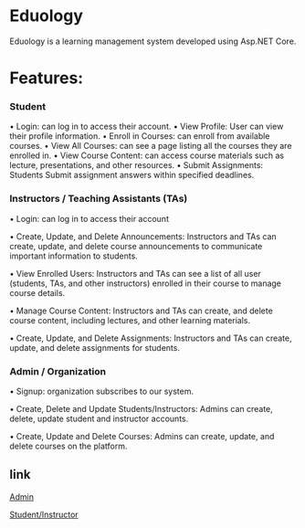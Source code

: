 # Eduology 

Eduology is a learning management system developed using Asp.NET Core.


# Features:

### Student

•	Login: can log in to access their account. 
•	View Profile: User can view their profile information.
•	Enroll in Courses: can enroll from available courses.
•	View All Courses: can see a page listing all the courses they are enrolled in.
•	View Course Content: can access course materials such as lecture, presentations, and other resources.
•	Submit Assignments: Students Submit assignment answers within specified deadlines.

### Instructors / Teaching Assistants (TAs)

•	Login: can log in to access their account

•	Create, Update, and Delete Announcements: Instructors and TAs can create, update, and delete course announcements to communicate important information to students. 

•	View Enrolled Users: Instructors and TAs can see a list of all user (students, TAs, and other instructors) enrolled in their course to manage course details.

•	Manage Course Content: Instructors and TAs can create, and delete course content, including lectures, and other learning materials.

•	Create, Update, and Delete Assignments: Instructors and TAs can create, update, and delete assignments for students.

### Admin / Organization

•	Signup: organization subscribes to our system.

•	Create, Delete and Update Students/Instructors: Admins can create, delete, update student and instructor accounts.

•	Create, Update and Delete Courses: Admins can create, update, and delete courses on the platform.


## link

[Admin](https://eduology-admin.vercel.app/#/dashboard)

[Student/Instructor](https://eduology.vercel.app/#/home)
